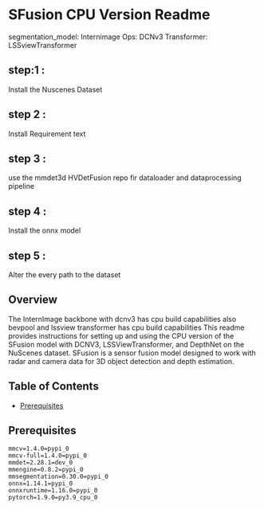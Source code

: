 # SFusion CPU Version Readme
segmentation_model: Internimage
Ops: DCNv3
Transformer: LSSviewTransformer

## step:1 : 
Install the Nuscenes Dataset
## step 2 : 
Install Requirement text
## step 3 :
use the mmdet3d HVDetFusion repo fir dataloader and dataprocessing pipeline
## step 4 :
Install the onnx model
## step 5 :
Alter the every path to the dataset



## Overview
The InternImage backbone with dcnv3 has cpu build capabilities 
also bevpool and lssview transformer has cpu build capabilities 
This readme provides instructions for setting up and using the CPU version of the SFusion model with DCNV3, LSSViewTransformer, and DepthNet on the NuScenes dataset. SFusion is a sensor fusion model designed to work with radar and camera data for 3D object detection and depth estimation.

## Table of Contents

- [Prerequisites](#prerequisites)

## Prerequisites

```shell
mmcv=1.4.0=pypi_0
mmcv-full=1.4.0=pypi_0
mmdet=2.28.1=dev_0
mmengine=0.8.2=pypi_0
mmsegmentation=0.30.0=pypi_0  
onnx=1.14.1=pypi_0
onnxruntime=1.16.0=pypi_0
pytorch=1.9.0=py3.9_cpu_0
```

